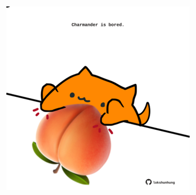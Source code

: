 <!-- built at 12/09/2023, 07:00:53 UTC -->
<p align="center">
  <img width="500" height="500" src="./ReadmeImage.svg">
</p>
